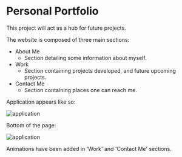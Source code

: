 # Personal Portfolio

This project will act as a hub for future projects. 

The website is composed of three main sections:
* About Me
    * Section detailing some information about myself.
* Work
    * Section containing projects developed, and future upcoming projects.
* Contact Me
    * Section containing places one can reach me. 

Application appears like so:

![application](../assets/assignment.png)

Bottom of the page: 

![application](../assets/bottom-page.png)

Animations have been added in 'Work' and 'Contact Me' sections. 
